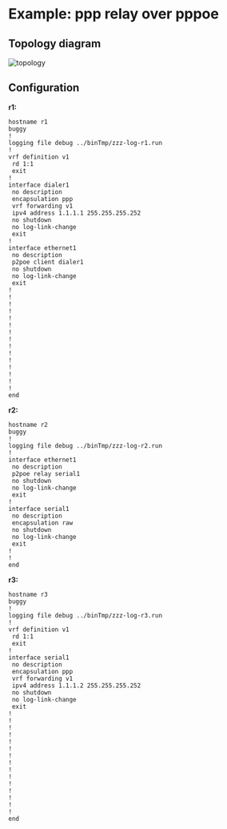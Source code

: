 # Example: ppp relay over pppoe

## **Topology diagram**

![topology](/img/conn-pppoe03.tst.png)

## **Configuration**

**r1:**
```
hostname r1
buggy
!
logging file debug ../binTmp/zzz-log-r1.run
!
vrf definition v1
 rd 1:1
 exit
!
interface dialer1
 no description
 encapsulation ppp
 vrf forwarding v1
 ipv4 address 1.1.1.1 255.255.255.252
 no shutdown
 no log-link-change
 exit
!
interface ethernet1
 no description
 p2poe client dialer1
 no shutdown
 no log-link-change
 exit
!
!
!
!
!
!
!
!
!
!
!
!
!
!
!
end
```

**r2:**
```
hostname r2
buggy
!
logging file debug ../binTmp/zzz-log-r2.run
!
interface ethernet1
 no description
 p2poe relay serial1
 no shutdown
 no log-link-change
 exit
!
interface serial1
 no description
 encapsulation raw
 no shutdown
 no log-link-change
 exit
!
!
end
```

**r3:**
```
hostname r3
buggy
!
logging file debug ../binTmp/zzz-log-r3.run
!
vrf definition v1
 rd 1:1
 exit
!
interface serial1
 no description
 encapsulation ppp
 vrf forwarding v1
 ipv4 address 1.1.1.2 255.255.255.252
 no shutdown
 no log-link-change
 exit
!
!
!
!
!
!
!
!
!
!
!
!
!
!
!
end
```
